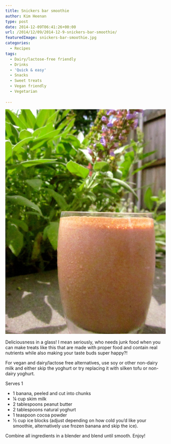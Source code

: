 ```yaml
---
title: Snickers bar smoothie
author: Kim Heenan
type: post
date: 2014-12-09T06:41:26+00:00
url: /2014/12/09/2014-12-9-snickers-bar-smoothie/
featuredImage: snickers-bar-smoothie.jpg
categories:
  - Recipes
tags:
  - Dairy/lactose-free friendly
  - Drinks
  - 'Quick & easy'
  - Snacks
  - Sweet treats
  - Vegan friendly
  - Vegetarian

---
```


![](snickers-bar-smoothie.jpg)

Deliciousness in a glass! I mean seriously, who needs junk food when you can make treats like this that are made with proper food and contain real nutrients while also making your taste buds super happy?!

<!--more-->

For vegan and dairy/lactose free alternatives, use soy or other non-dairy milk and either skip the yoghurt or try replacing it with silken tofu or non-dairy yoghurt.

Serves 1

  * 1 banana, peeled and cut into chunks
  * ¼ cup skim milk
  * 2 tablespoons peanut butter
  * 2 tablespoons natural yoghurt
  * 1 teaspoon cocoa powder
  * ½ cup ice blocks (adjust depending on how cold you’d like your smoothie, alternatively use frozen banana and skip the ice).

Combine all ingredients in a blender and blend until smooth. Enjoy!
